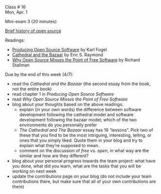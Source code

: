 
<div class="lecture2">
<div class="column_date">

Class # 16 <br>
Mon, Apr. 1

</div>

<div class="column_materials">
<p markdown="block">


Mini-exam 3 (20 minutes)


[Brief history of open source](slides/history.html)


Readings:
- [Producing Open Source Software](http://producingoss.com/)  by Karl Fogel
- [Cathedral and the Bazaar](http://www.catb.org/~esr/writings/cathedral-bazaar/) by Eric S. Raymond
- [Why Open Source Misses the Point of Free Software](http://www.gnu.org/philosophy/open-source-misses-the-point.html) by Richard Stallman




</p>
</div>

<div class="column_assign">
<p markdown="block">



Due by the end of this week (4/7):
- read the _Cathedral and the Bazaar_ (the second essay from the book, not the entire book)
- read chapter 1 in _Producing Open Source Software_
- read _Why Open Source Misses the Point of Free Software_
- blog about your thoughts based on the above readings:
	- explain (in your own words) the difference between software development following
	the cathedral model and software development following the bazaar model; which
	of the two environments do you personally prefer
	- _The Cathedral and The Bazaar_ essay has 19 “lessons”. Pick two of these that you find
	to be the most intriguing, interesting, telling, or ones that you simply liked.
	Quote them in your blog and try to explain what they’re supposed to mean.  
	- comment on the discussion of _free_ vs. _open_, in what way are the similar and how
	are they different?
- blog about  your personal progress towards the team project: what have you done,
what did you learn, what are the tasks that you will be working on next week
- update the contributions page on your blog (do not include your team contributions there, but
make sure that all of your own contributions are there)

</p>
</div>

</div>
